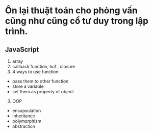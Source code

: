 # Ôn lại thuật toán cho phỏng vấn cũng như cũng cố tư duy trong lập trình.

## JavaScript

1. array
2. callback function, hof , closure
3. 4 ways to use function
- pass them to other function
- store a variable
- set them as property of object

3. OOP
- encapsulation
- inheritance
- polymorphism
- abstraction